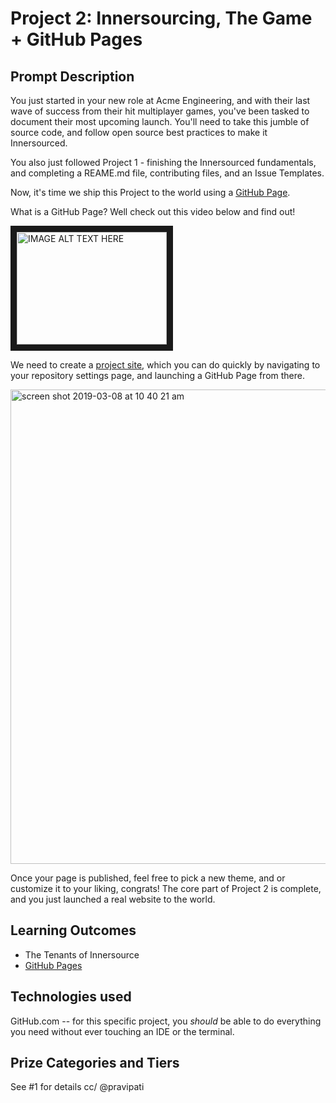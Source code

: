 # Project 2: Innersourcing, The Game + GitHub Pages

## Prompt Description
You just started in your new role at Acme Engineering, and with their last wave of success from their hit multiplayer games, you've been tasked to document their most upcoming launch. You'll need to take this jumble of source code, and follow open source best practices to make it Innersourced.

You also just followed Project 1 - finishing the Innersourced fundamentals, and completing a REAME.md file, contributing files, and an Issue Templates.

Now, it's time we ship this Project to the world using a [GitHub Page](https://pages.github.com/).

What is a GitHub Page? Well check out this video below and find out!

<a href="http://www.youtube.com/watch?feature=player_embedded&v=2MsN8gpT6jY
" target="_blank"><img src="http://img.youtube.com/vi/2MsN8gpT6jY/0.jpg"
alt="IMAGE ALT TEXT HERE" width="240" height="180" border="10" /></a>

We need to create a [project site](https://help.github.com/en/articles/user-organization-and-project-pages#project-pages-sites), which you can do quickly by navigating to your repository settings page, and launching a GitHub Page from there.

<img width="759" alt="screen shot 2019-03-08 at 10 40 21 am" src="https://user-images.githubusercontent.com/1558042/54038451-999ee680-418e-11e9-91af-84c1ad50483e.png">

Once your page is published, feel free to pick a new theme, and or customize it to your liking, congrats! The core part of Project 2 is complete, and you just launched a real website to the world.

## Learning Outcomes
- The Tenants of Innersource
- [GitHub Pages](https://pages.github.com/)

## Technologies used
GitHub.com -- for this specific project, you _should_ be able to do everything you need without ever touching an IDE or the terminal.

## Prize Categories and Tiers
See #1 for details cc/ @pravipati 
